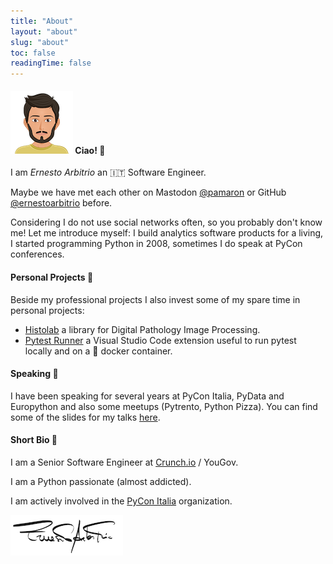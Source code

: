 ```yaml
---
title: "About"
layout: "about"
slug: "about"
toc: false
readingTime: false
---
```

#### ![me](me-avatar.png) Ciao! 👋

I am *Ernesto Arbitrio* an 🇮🇹 Software Engineer.

Maybe we have met each other on Mastodon [@pamaron](https://mastodon.social/@pamaron) or GitHub [@ernestoarbitrio](https://github.com/ernestoarbitrio>) before.

Considering I do not use social networks often, so you probably don't know me! Let me introduce myself:
I build analytics software products for a living, I started programming Python in 2008, sometimes I do speak at PyCon conferences.

#### Personal Projects 📒

Beside my professional projects I also invest some of my spare time in personal projects:

- [Histolab](https://github.com/histolab/histolab) a library for Digital Pathology Image Processing.
- [Pytest Runner](https://github.com/ernestoarbitrio/pytest-runner) a Visual Studio Code extension useful to run pytest locally and on a 🐳 docker container.

#### Speaking 📢

I have been speaking for several years at PyCon Italia, PyData and Europython and also some meetups (Pytrento, Python Pizza).
You can find some of the slides for my talks [here](https://speakerdeck.com/pamaron).

#### Short Bio 👤

I am a Senior Software Engineer at [Crunch.io](https://crunch.io/team/) / YouGov.

I am a Python passionate (almost addicted).

I am actively involved in the [PyCon Italia](https://www.pycon.it) organization.

![signature](signature.png)
